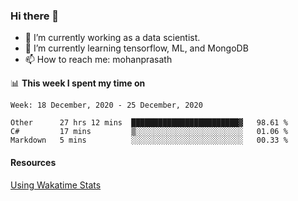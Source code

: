 ### Hi there 👋

- 🔭 I’m currently working as a data scientist.
- 🌱 I’m currently learning tensorflow, ML, and MongoDB
- 📫 How to reach me: mohanprasath

📊 **This week I spent my time on**
<!--START_SECTION:waka-->
```text
Week: 18 December, 2020 - 25 December, 2020

Other      27 hrs 12 mins  ████████████████████████▓   98.61 % 
C#         17 mins         ▒░░░░░░░░░░░░░░░░░░░░░░░░   01.06 % 
Markdown   5 mins          ░░░░░░░░░░░░░░░░░░░░░░░░░   00.33 % 
```
<!--END_SECTION:waka-->

#### Resources
[Using Wakatime Stats](https://github.com/marketplace/actions/waka-readme)
